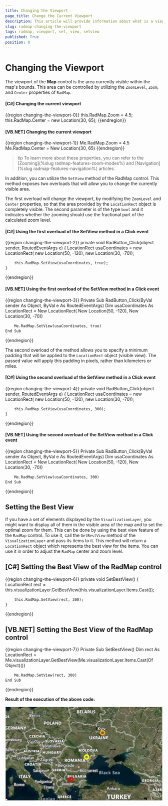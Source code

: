 ```yaml
---
title: Changing the Viewport
page_title: Change the Current Viewport
description: This article will provide information about what is a viewport and how to change it.
slug: radmap-changing-the-viewport
tags: radmap, viewport, set, view, setview
published: True
position: 0
---
```


# Changing the Viewport

The viewport of the __Map__ control is the area currently visible within the map's bounds. This area can be controlled by utilizing the `ZoomLevel`, `Zoom`, and `Center` properties of `RadMap`.

#### __[C#] Changing the current viewport__
{{region changing-the-viewport-0}}
    this.RadMap.Zoom = 4.5;
    this.RadMap.Center = new Location(30, 65);
{{endregion}}

#### __[VB.NET] Changing the current viewport__
{{region changing-the-viewport-1}}
    Me.RadMap.Zoom = 4.5
    Me.RadMap.Center = New Location(30, 65)
{{endregion}}

>tip To learn more about these properties, you can refer to the [Zooming](%slug radmap-features-zoom-modes%) and [Navigation](%slug radmap-features-navigation%) articles.

In addition, you can utilize the `SetView` method of the RadMap control. This method exposes two overloads that will allow you to change the currently visible area. 

The first overload will change the viewport, by modifying the `ZoomLevel` and `Center` properties, so that the area provided by the `LocationRect` object is completely visible. The second parameter is of the type `bool` and it indicates whether the zooming should use the fractional part of the calculated zoom level.

#### __[C#] Using the first overload of the SetView method in a Click event__
{{region changing-the-viewport-2}}
    private void RadButton_Click(object sender, RoutedEventArgs e)
    {
        LocationRect usaCoordinates = new LocationRect(
            new Location(50, -120),
            new Location(30, -70));

        this.RadMap.SetView(usaCoordinates, true);
    }
{{endregion}}

#### __[VB.NET] Using the first overload of the SetView method in a Click event__
{{region changing-the-viewport-3}}
    Private Sub RadButton_Click(ByVal sender As Object, ByVal e As RoutedEventArgs)
        Dim usaCoordinates As LocationRect = New LocationRect(
            New Location(50, -120),
            New Location(30, -70))
        
        Me.RadMap.SetView(usaCoordinates, true)
    End Sub
{{endregion}}

The second overload of the method allows you to specify a minimum padding that will be applied to the `LocationRect` object (visible view). The passed value will apply this padding in pixels, rather than kilometers or miles.

#### __[C#] Using the second overload of the SetView method in a Click event__
{{region changing-the-viewport-4}}
    private void RadButton_Click(object sender, RoutedEventArgs e)
    {
        LocationRect usaCoordinates = new LocationRect(
            new Location(50, -120),
            new Location(30, -70));

        this.RadMap.SetView(usaCoordinates, 300);
    }
{{endregion}}

#### __[VB.NET] Using the second overload of the SetView method in a Click event__
{{region changing-the-viewport-5}}
    Private Sub RadButton_Click(ByVal sender As Object, ByVal e As RoutedEventArgs)
        Dim usaCoordinates As LocationRect = New LocationRect(
            New Location(50, -120),
            New Location(30, -70))
        
        Me.RadMap.SetView(usaCoordinates, 300)
    End Sub
{{endregion}}

## Setting the Best View

If you have a set of elements displayed by the `VisualizationLayer`, you might want to display all of them in the visible area of the map and to set the optimal zoom for them. This can be done by using the best view feature of the `RadMap` control. To use it, call the `GetBestView` method of the `VisualizationLayer` and pass its items to it. This method will return a `LocationRect` object which represents the best view for the items. You can use it in order to adjust the `RadMap` center and zoom level.

## __[C#] Setting the Best View of the RadMap control__
{{region changing-the-viewport-6}}
    private void SetBestView()
	{
	    LocationRect rect = this.visualizationLayer.GetBestView(this.visualizationLayer.Items.Cast<object>());
	    
        this.RadMap.SetView(rect, 300);
	}
{{endregion}}

## __[VB.NET] Setting the Best View of the RadMap control__
{{region changing-the-viewport-7}}
    Private Sub SetBestView()
        Dim rect As LocationRect = Me.visualizationLayer.GetBestView(Me.visualizationLayer.Items.Cast(Of Object)())

        Me.RadMap.SetView(rect, 300)
    End Sub
{{endregion}}

__Result of the execution of the above code:__

![Best View for the VisualizationLayer](images/radmap-changing-the-viewport-best-view.png)
